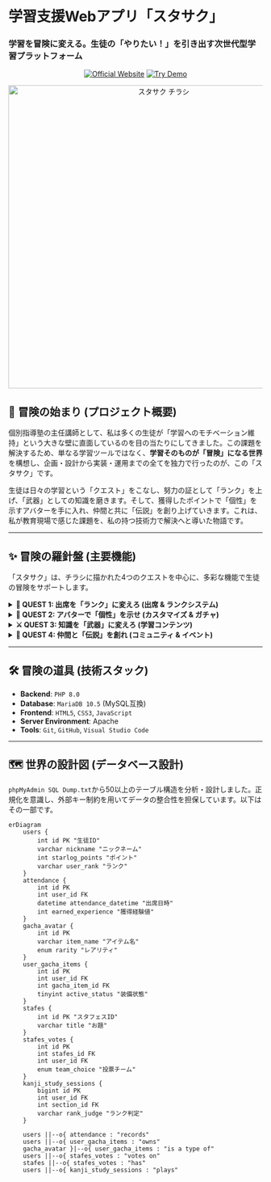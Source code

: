 # 学習支援Webアプリ「スタサク」
### 学習を冒険に変える。生徒の「やりたい！」を引き出す次世代型学習プラットフォーム

<p align="center">
  <a href="https://sutasaku.com" target="_blank"><img src="https://img.shields.io/badge/公式サイト-4A90E2?style=for-the-badge&logo=googlechrome&logoColor=white" alt="Official Website"></a>
  <a href="https://sutasaku.com/demo/trial" target="_blank"><img src="https://img.shields.io/badge/デモ版を体験-FF6F61?style=for-the-badge&logo=gamedeveloper&logoColor=white" alt="Try Demo"></a>
</p>

<p align="center">
  <img src="[https://github.com/masakiaaaaaaa/sutasaku-app/blob/main/%E3%82%B9%E3%82%BF%E3%82%B5%E3%82%AF%E3%83%91%E3%83%B3%E3%83%95%E3%83%AC%E3%83%83%E3%83%88.pdf]" alt="スタサク チラシ" width="600"/>
</p>


## 📜 冒険の始まり (プロジェクト概要)

個別指導塾の主任講師として、私は多くの生徒が「学習へのモチベーション維持」という大きな壁に直面しているのを目の当たりにしてきました。この課題を解決するため、単なる学習ツールではなく、**学習そのものが「冒険」になる世界**を構想し、企画・設計から実装・運用までの全てを独力で行ったのが、この「スタサク」です。

生徒は日々の学習という「クエスト」をこなし、努力の証として「ランク」を上げ、「武器」としての知識を磨きます。そして、獲得したポイントで「個性」を示すアバターを手に入れ、仲間と共に「伝説」を創り上げていきます。これは、私が教育現場で感じた課題を、私の持つ技術力で解決へと導いた物語です。

---

## ✨ 冒険の羅針盤 (主要機能)

「スタサク」は、チラシに描かれた4つのクエストを中心に、多彩な機能で生徒の冒険をサポートします。

<details>
<summary><strong>👑 QUEST 1: 出席を「ランク」に変えろ (出席 & ランクシステム)</strong></summary>
<br>

- **出席管理**: NFCやワンタイムパスワード(OTP)による簡単出席登録機能を実装。
- **ランクシステム**: 出席回数や無遅刻、宿題達成度など、複数の条件をクリアすることで「ブロンズ」から「神話」ランクまで昇格。高ランクほどガチャの優良アイテム排出率が向上します。
- **ランキング機能**: 各部門の頑張りを週間/月間/累計で集計し、仲間と競い合う健全な競争環境を提供します。

</details>

<details>
<summary><strong>🎨 QUEST 2: アバターで「個性」を示せ (カスタマイズ & ガチャ)</strong></summary>
<br>

- **ガチャ機能**: 200種類以上のアイテムが排出されるアバターガチャやランキング装飾ガチャを実装。PHPによる確率計算ロジックを構築しました。
- **ポイントシステム**: 学習活動で得たポイントを使い、ガチャやアイテム購入が可能。生徒の努力が直接的な報酬に繋がる設計です。
- **マイページ**: 獲得したアバターやメダルを自由に飾り、自分だけのプロフィールを作成できます。

</details>

<details>
<summary><strong>⚔️ QUEST 3: 知識を「武器」に変えろ (学習コンテンツ)</strong></summary>
<br>

- **多種多様な学習モード**:
  - **漢字/計算**: 小学校〜中学校範囲を網羅した5000問以上の問題データベースと連携。
  - **英単語**: 「ターゲット1900」など市販の有名単語帳と連携した本格的な語彙力強化システム。
  - **受験モード**: 中学/高校/大学受験を模した本格的な育成シミュレーションゲーム。
- **三位一体の学習サイクル**: 全てのコンテンツで「学習 → テスト → 復習」のサイクルを回せるよう設計し、知識の定着を促します。

</details>

<details>
<summary><strong>🤝 QUEST 4: 仲間と「伝説」を創れ (コミュニティ & イベント)</strong></summary>
<br>

- **イベント機能**:
  - **ボスバトル**: 全員参加で巨大なボスを討伐。日々の出席がボスへのダメージに変換されます。
  - **スタフェス**: 2チームに分かれて競う対抗戦。投票や学習への貢献度で勝敗が決定します。
- **保護者連携機能**: 保護者専用アカウントを発行し、お子様の学習状況や先生からの称賛ログをリアルタイムで確認可能。家庭でのコミュニケーションを促進します。

</details>

---

## 🛠️ 冒険の道具 (技術スタック)

- **Backend**: `PHP 8.0`
- **Database**: `MariaDB 10.5` (MySQL互換)
- **Frontend**: `HTML5`, `CSS3`, `JavaScript`
- **Server Environment**: Apache
- **Tools**: `Git`, `GitHub`, `Visual Studio Code`

---

## 🗺️ 世界の設計図 (データベース設計)

`phpMyAdmin SQL Dump.txt`から50以上のテーブル構造を分析・設計しました。正規化を意識し、外部キー制約を用いてデータの整合性を担保しています。以下はその一部です。

```mermaid
erDiagram
    users {
        int id PK "生徒ID"
        varchar nickname "ニックネーム"
        int starlog_points "ポイント"
        varchar user_rank "ランク"
    }
    attendance {
        int id PK
        int user_id FK
        datetime attendance_datetime "出席日時"
        int earned_experience "獲得経験値"
    }
    gacha_avatar {
        int id PK
        varchar item_name "アイテム名"
        enum rarity "レアリティ"
    }
    user_gacha_items {
        int id PK
        int user_id FK
        int gacha_item_id FK
        tinyint active_status "装備状態"
    }
    stafes {
        int id PK "スタフェスID"
        varchar title "お題"
    }
    stafes_votes {
        int id PK
        int stafes_id FK
        int user_id FK
        enum team_choice "投票チーム"
    }
    kanji_study_sessions {
        bigint id PK
        int user_id FK
        int section_id FK
        varchar rank_judge "ランク判定"
    }

    users ||--o{ attendance : "records"
    users ||--o{ user_gacha_items : "owns"
    gacha_avatar }|--o{ user_gacha_items : "is a type of"
    users ||--o{ stafes_votes : "votes on"
    stafes ||--o{ stafes_votes : "has"
    users ||--o{ kanji_study_sessions : "plays"
